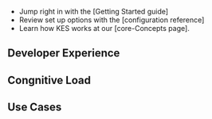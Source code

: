 
- Jump right in with the [Getting Started guide]
- Review set up options with the [configuration reference]
- Learn how KES works at our [core-Concepts page].


## Developer Experience





## Congnitive Load


## Use Cases